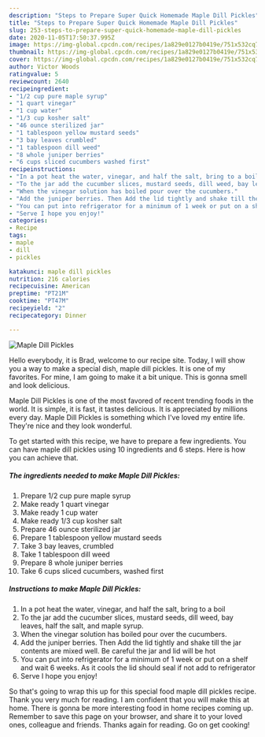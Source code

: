 ```yaml
---
description: "Steps to Prepare Super Quick Homemade Maple Dill Pickles"
title: "Steps to Prepare Super Quick Homemade Maple Dill Pickles"
slug: 253-steps-to-prepare-super-quick-homemade-maple-dill-pickles
date: 2020-11-05T17:50:37.995Z
image: https://img-global.cpcdn.com/recipes/1a829e0127b0419e/751x532cq70/maple-dill-pickles-recipe-main-photo.jpg
thumbnail: https://img-global.cpcdn.com/recipes/1a829e0127b0419e/751x532cq70/maple-dill-pickles-recipe-main-photo.jpg
cover: https://img-global.cpcdn.com/recipes/1a829e0127b0419e/751x532cq70/maple-dill-pickles-recipe-main-photo.jpg
author: Victor Woods
ratingvalue: 5
reviewcount: 2640
recipeingredient:
- "1/2 cup pure maple syrup"
- "1 quart vinegar"
- "1 cup water"
- "1/3 cup kosher salt"
- "46 ounce sterilized jar"
- "1 tablespoon yellow mustard seeds"
- "3 bay leaves crumbled"
- "1 tablespoon dill weed"
- "8 whole juniper berries"
- "6 cups sliced cucumbers washed first"
recipeinstructions:
- "In a pot heat the water, vinegar, and half the salt, bring to a boil"
- "To the jar add the cucumber slices, mustard seeds, dill weed, bay leaves, half the salt, and maple syrup."
- "When the vinegar solution has boiled pour over the cucumbers."
- "Add the juniper berries. Then Add the lid tightly and shake till the jar contents are mixed well. Be careful the jar and lid will be hot"
- "You can put into refrigerator for a minimum of 1 week or put on a shelf and wait 6 weeks. As it cools the lid should seal if not add to refrigerator"
- "Serve I hope you enjoy!"
categories:
- Recipe
tags:
- maple
- dill
- pickles

katakunci: maple dill pickles 
nutrition: 216 calories
recipecuisine: American
preptime: "PT21M"
cooktime: "PT47M"
recipeyield: "2"
recipecategory: Dinner

---
```



![Maple Dill Pickles](https://img-global.cpcdn.com/recipes/1a829e0127b0419e/751x532cq70/maple-dill-pickles-recipe-main-photo.jpg)

Hello everybody, it is Brad, welcome to our recipe site. Today, I will show you a way to make a special dish, maple dill pickles. It is one of my favorites. For mine, I am going to make it a bit unique. This is gonna smell and look delicious.



Maple Dill Pickles is one of the most favored of recent trending foods in the world. It is simple, it is fast, it tastes delicious. It is appreciated by millions every day. Maple Dill Pickles is something which I've loved my entire life. They're nice and they look wonderful.


To get started with this recipe, we have to prepare a few ingredients. You can have maple dill pickles using 10 ingredients and 6 steps. Here is how you can achieve that.

<!--inarticleads1-->

##### The ingredients needed to make Maple Dill Pickles:

1. Prepare 1/2 cup pure maple syrup
1. Make ready 1 quart vinegar
1. Make ready 1 cup water
1. Make ready 1/3 cup kosher salt
1. Prepare 46 ounce sterilized jar
1. Prepare 1 tablespoon yellow mustard seeds
1. Take 3 bay leaves, crumbled
1. Take 1 tablespoon dill weed
1. Prepare 8 whole juniper berries
1. Take 6 cups sliced cucumbers, washed first




<!--inarticleads2-->

##### Instructions to make Maple Dill Pickles:

1. In a pot heat the water, vinegar, and half the salt, bring to a boil
1. To the jar add the cucumber slices, mustard seeds, dill weed, bay leaves, half the salt, and maple syrup.
1. When the vinegar solution has boiled pour over the cucumbers.
1. Add the juniper berries. Then Add the lid tightly and shake till the jar contents are mixed well. Be careful the jar and lid will be hot
1. You can put into refrigerator for a minimum of 1 week or put on a shelf and wait 6 weeks. As it cools the lid should seal if not add to refrigerator
1. Serve I hope you enjoy!




So that's going to wrap this up for this special food maple dill pickles recipe. Thank you very much for reading. I am confident that you will make this at home. There is gonna be more interesting food in home recipes coming up. Remember to save this page on your browser, and share it to your loved ones, colleague and friends. Thanks again for reading. Go on get cooking!
